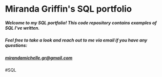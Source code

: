 # **Miranda Griffin's SQL portfolio**

##### Welcome to my SQL portfolio! This code repository contains examples of SQL I've written. 
##### Feel free to take a look and reach out to me via email if you have any questions: 
##### mirandamichelle.gr@gmail.com

#SQL
